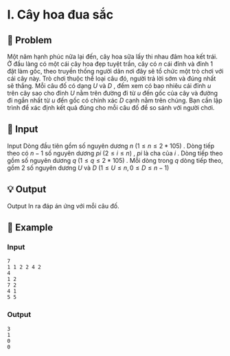 # I. Cây hoa đua sắc

## 📖 Problem

Một năm hạnh phúc nữa lại đến, cây hoa sữa lấy thi nhau đâm hoa kết trái. Ở đầu làng có một cái cây hoa đẹp tuyệt trần, cây có
$n$
cái đỉnh và đỉnh
$1$
đặt làm gốc, theo truyền thống người dân nơi đây sẽ tổ chức một trò chơi với cái cây này.
Trò chơi thuộc thể loại câu đó, người trả lời sớm và đúng nhất sẽ thắng. Mỗi câu đố có dạng
$U$
và
$D$
, đếm xem có bao nhiêu cái đỉnh
$u$
trên cây sao cho đỉnh
$U$
nằm trên đường đi từ
$u$
đến gốc của cây và đường đi ngắn nhất từ
$u$
đến gốc có chính xác
$D$
cạnh nằm trên chúng. Bạn cần lập trình để xác định kết quả đúng cho mỗi câu đố để so sánh với người chơi.


## 🧩 Input

Input
Dòng đầu tiên gồm số nguyên dương
$n$
$(1 ≤n≤ 2 * 105)$
.
Dòng tiếp theo có
$n- 1$
số nguyên dương
$pi$
$(2 ≤i≤n)$
,
$pi$
là cha của
$i$
.
Dòng tiếp theo gồm số nguyên dương
$q$
$(1 ≤q≤ 2 * 105)$
.
Mỗi dòng trong
$q$
dòng tiếp theo, gồm
$2$
số nguyên dương
$U$
và
$D$
$(1 ≤U≤n, 0 ≤D≤n- 1)$


## 💡 Output

Output
In ra đáp án ứng với mỗi câu đố.


## 🧠 Example

### Input

```text
7
1 1 2 2 4 2
4
1 2
7 2
4 1
5 5
```

### Output

```text
3
1
0
0
```


